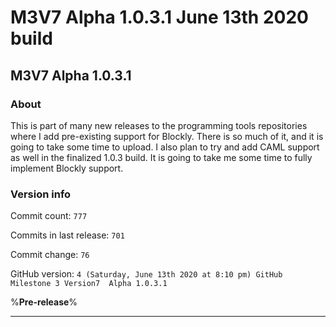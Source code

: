 # M3V7 Alpha 1.0.3.1 June 13th 2020 build

## M3V7 Alpha 1.0.3.1

### About

This is part of many new releases to the programming tools repositories where I add pre-existing support for Blockly. There is so much of it, and it is going to take some time to upload. I also plan to try and add CAML support as well in the finalized 1.0.3 build. It is going to take me some time to fully implement Blockly support.

### Version info

Commit count: `777`

Commits in last release: `701`

Commit change: `76`

GitHub version: `4 (Saturday, June 13th 2020 at 8:10 pm) GitHub Milestone 3 Version7  Alpha 1.0.3.1`

%**Pre-release**%

***
